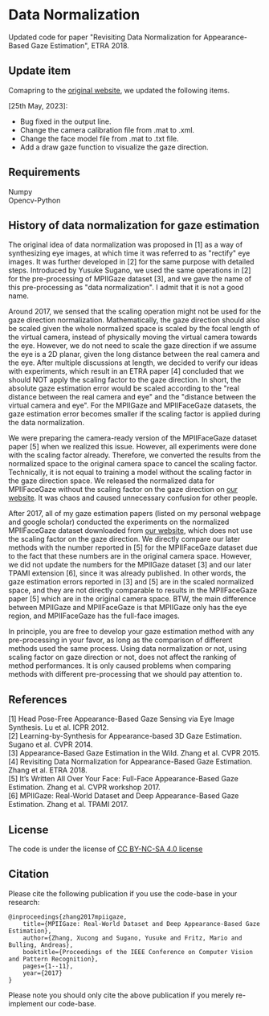# Data Normalization
Updated code for paper "Revisiting Data Normalization for Appearance-Based Gaze Estimation", ETRA 2018.

## Update item
Comapring to the [original website](https://www.mpi-inf.mpg.de/departments/computer-vision-and-machine-learning/research/gaze-based-human-computer-interaction/revisiting-data-normalization-for-appearance-based-gaze-estimation), we updated the following items.

[25th May, 2023]:

* Bug fixed in the output line. 
* Change the camera calibration file from .mat to .xml. 
* Change the face model file from .mat to .txt file. 
* Add a draw gaze function to visualize the gaze direction.

## Requirements
Numpy\
Opencv-Python

## History of data normalization for gaze estimation
The original idea of data normalization was proposed in [1] as a way of synthesizing eye images, at which time it was referred to as "rectify" eye images. It was further developed in [2] for the same purpose with detailed steps. Introduced by Yusuke Sugano, we used the same operations in [2] for the pre-processing of MPIIGaze dataset [3], and we gave the name of this pre-processing as "data normalization". I admit that it is not a good name.

Around 2017, we sensed that the scaling operation might not be used for the gaze direction normalization. Mathematically, the gaze direction should also be scaled given the whole normalized space is scaled by the focal length of the virtual camera, instead of physically moving the virtual camera towards the eye. However, we do not need to scale the gaze direction if we assume the eye is a 2D planar, given the long distance between the real camera and the eye. After multiple discussions at length, we decided to verify our ideas with experiments, which result in an ETRA paper [4] concluded that we should NOT apply the scaling factor to the gaze direction. In short, the absolute gaze estimation error would be scaled according to the "real distance between the real camera and eye" and the "distance between the virtual camera and eye". For the MPIIGaze and MPIIFaceGaze datasets, the gaze estimation error becomes smaller if the scaling factor is applied during the data normalization. 

We were preparing the camera-ready version of the MPIIFaceGaze dataset paper [5] when we realized this issue. However, all experiments were done with the scaling factor already. Therefore, we converted the results from the normalized space to the original camera space to cancel the scaling factor. Technically, it is not equal to training a model without the scaling factor in the gaze direction space. We released the normalized data for MPIIFaceGaze without the scaling factor on the gaze direction on [our website](https://www.mpi-inf.mpg.de/departments/computer-vision-and-machine-learning/research/gaze-based-human-computer-interaction/its-written-all-over-your-face-full-face-appearance-based-gaze-estimation/). It was chaos and caused unnecessary confusion for other people.

After 2017, all of my gaze estimation papers (listed on my personal webpage and google scholar) conducted the experiments on the normalized MPIIFaceGaze dataset downloaded from [our website](https://www.mpi-inf.mpg.de/departments/computer-vision-and-machine-learning/research/gaze-based-human-computer-interaction/its-written-all-over-your-face-full-face-appearance-based-gaze-estimation/), which does not use the scaling factor on the gaze direction. We directly compare our later methods with the number reported in [5] for the MPIIFaceGaze dataset due to the fact that these numbers are in the original camera space. However, we did not update the numbers for the MPIIGaze dataset [3] and our later TPAMI extension [6], since it was already published. In other words, the gaze estimation errors reported in [3] and [5] are in the scaled normalized space, and they are not directly comparable to results in the MPIIFaceGaze paper [5] which are in the original camera space. BTW, the main difference between MPIIGaze and MPIIFaceGaze is that MPIIGaze only has the eye region, and MPIIFaceGaze has the full-face images.

In principle, you are free to develop your gaze estimation method with any pre-processing in your favor, as long as the comparison of different methods used the same process. Using data normalization or not, using scaling factor on gaze direction or not, does not affect the ranking of method performances. It is only caused problems when comparing methods with different pre-processing that we should pay attention to.


## References
[1] Head Pose-Free Appearance-Based Gaze Sensing via Eye Image Synthesis. Lu et al. ICPR 2012.\
[2] Learning-by-Synthesis for Appearance-based 3D Gaze Estimation. Sugano et al. CVPR 2014.\
[3] Appearance-Based Gaze Estimation in the Wild. Zhang et al. CVPR 2015.\
[4] Revisiting Data Normalization for Appearance-Based Gaze Estimation. Zhang et al. ETRA 2018.\
[5] It’s Written All Over Your Face: Full-Face Appearance-Based Gaze Estimation. Zhang et al. CVPR workshop 2017.\
[6] MPIIGaze: Real-World Dataset and Deep Appearance-Based Gaze Estimation. Zhang et al. TPAMI 2017.


## License
The code is under the license of [CC BY-NC-SA 4.0 license](https://creativecommons.org/licenses/by-nc-sa/4.0/)

## Citation
Please cite the following publication if you use the code-base in your research:

    @inproceedings{zhang2017mpiigaze,
        title={MPIIGaze: Real-World Dataset and Deep Appearance-Based Gaze Estimation},
        author={Zhang, Xucong and Sugano, Yusuke and Fritz, Mario and Bulling, Andreas},
        booktitle={Proceedings of the IEEE Conference on Computer Vision and Pattern Recognition},
        pages={1--11},
        year={2017}
    }

Please note you should only cite the above publication if you merely re-implement our code-base.